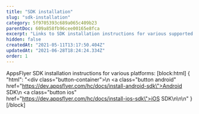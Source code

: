 ```yaml
---
title: "SDK installation"
slug: "sdk-installation"
category: 5f9705393c689a065c409b23
parentDoc: 609a858fb96cee00165e8fca
excerpt: "Links to SDK installation instructions for various supported platforms."
hidden: false
createdAt: "2021-05-11T13:17:50.404Z"
updatedAt: "2021-06-28T18:24:24.334Z"
order: 1
---
```

AppsFlyer SDK installation instructions for various platforms:
[block:html]
{
  "html": "<div class=\"button-container\">\n  <a class=\"button android\" href=\"https://dev.appsflyer.com/hc/docs/install-android-sdk\">Android SDK</a>\n  <a class=\"button ios\" href=\"https://dev.appsflyer.com/hc/docs/install-ios-sdk\">iOS SDK</a>\n</div>\n\n<style>\n  .button-container {\n  \tdisplay: flex;\n  }\n  .button {\n    display: flex;\n    justify-content: center;\n    align-items: center;\n    width: 150px;\n\t  border-radius: 6px;\n    padding: 8px;\n    margin-right: 4px;\n\t}\n  \n  .button:before {\n  \tmargin-right: 4px;\n  }\n  .button.android {\n    border: solid 2px #3DDC84;\n  }\n  .ios {\n  \tborder-radius: 6px;\n    padding: 8px;\n    border: solid 2px #7D7D7D;\n  }\n  .ios:before {\n        content: url(\"https://files.readme.io/19fdc72-apple-icon.svg\");\n  }\n\n  .android:before {\n        content: url(\"https://files.readme.io/d7dc5a3-android-icon.svg\");\n  }\n</style>"
}
[/block]